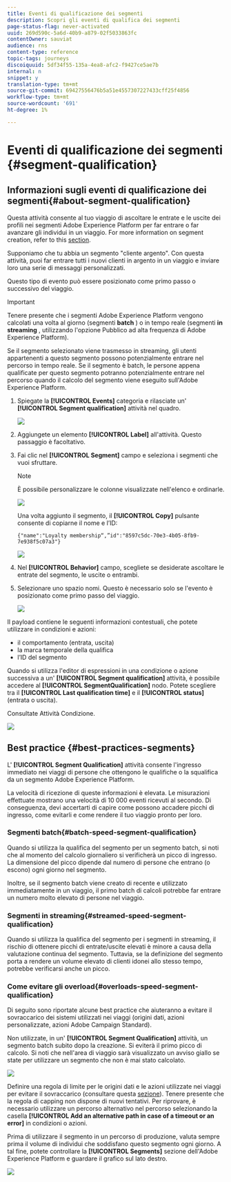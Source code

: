 ```yaml
---
title: Eventi di qualificazione dei segmenti
description: Scopri gli eventi di qualifica dei segmenti
page-status-flag: never-activated
uuid: 269d590c-5a6d-40b9-a879-02f5033863fc
contentOwner: sauviat
audience: rns
content-type: reference
topic-tags: journeys
discoiquuid: 5df34f55-135a-4ea8-afc2-f9427ce5ae7b
internal: n
snippet: y
translation-type: tm+mt
source-git-commit: 69427556476b5a51e4557307227433cff25f4856
workflow-type: tm+mt
source-wordcount: '691'
ht-degree: 1%

---
```



# Eventi di qualificazione dei segmenti {#segment-qualification}

## Informazioni sugli eventi di qualificazione dei segmenti{#about-segment-qualification}

Questa attività consente al tuo viaggio di ascoltare le entrate e le uscite dei profili nei segmenti Adobe Experience Platform per far entrare o far avanzare gli individui in un viaggio. For more information on segment creation, refer to this [section](../segment/about-segments.md).

Supponiamo che tu abbia un segmento &quot;cliente argento&quot;. Con questa attività, puoi far entrare tutti i nuovi clienti in argento in un viaggio e inviare loro una serie di messaggi personalizzati.

Questo tipo di evento può essere posizionato come primo passo o successivo del viaggio.

>[!IMPORTANT]
>
>Tenere presente che i segmenti Adobe Experience Platform vengono calcolati una volta al giorno (segmenti **batch** ) o in tempo reale (segmenti **in streaming** , utilizzando l&#39;opzione Pubblico ad alta frequenza di Adobe Experience Platform).
>
>Se il segmento selezionato viene trasmesso in streaming, gli utenti appartenenti a questo segmento possono potenzialmente entrare nel percorso in tempo reale. Se il segmento è batch, le persone appena qualificate per questo segmento potranno potenzialmente entrare nel percorso quando il calcolo del segmento viene eseguito sull&#39;Adobe Experience Platform.


1. Spiegate la **[!UICONTROL Events]** categoria e rilasciate un&#39; **[!UICONTROL Segment qualification]** attività nel quadro.

   ![](../assets/segment5.png)

1. Aggiungete un elemento **[!UICONTROL Label]** all&#39;attività. Questo passaggio è facoltativo.

1. Fai clic nel **[!UICONTROL Segment]** campo e seleziona i segmenti che vuoi sfruttare.

   >[!NOTE]
   >
   >È possibile personalizzare le colonne visualizzate nell&#39;elenco e ordinarle.

   ![](../assets/segment6.png)

   Una volta aggiunto il segmento, il **[!UICONTROL Copy]** pulsante consente di copiarne il nome e l’ID:

   `{"name":"Loyalty membership“,”id":"8597c5dc-70e3-4b05-8fb9-7e938f5c07a3"}`

   ![](../assets/segment-copy.png)

1. Nel **[!UICONTROL Behavior]** campo, scegliete se desiderate ascoltare le entrate del segmento, le uscite o entrambi.

1. Selezionare uno spazio nomi. Questo è necessario solo se l&#39;evento è posizionato come primo passo del viaggio.

   ![](../assets/segment7.png)

Il payload contiene le seguenti informazioni contestuali, che potete utilizzare in condizioni e azioni:

* il comportamento (entrata, uscita)
* la marca temporale della qualifica
* l’ID del segmento

Quando si utilizza l&#39;editor di espressioni in una condizione o azione successiva a un&#39; **[!UICONTROL Segment qualification]** attività, è possibile accedere al **[!UICONTROL SegmentQualification]** nodo. Potete scegliere tra il **[!UICONTROL Last qualification time]** e il **[!UICONTROL status]** (entrata o uscita).

Consultate Attività [](../building-journeys/condition-activity.md#about_condition)Condizione.

![](../assets/segment8.png)

## Best practice {#best-practices-segments}

L&#39; **[!UICONTROL Segment Qualification]** attività consente l&#39;ingresso immediato nei viaggi di persone che ottengono le qualifiche o la squalifica da un segmento Adobe Experience Platform.

La velocità di ricezione di queste informazioni è elevata. Le misurazioni effettuate mostrano una velocità di 10 000 eventi ricevuti al secondo. Di conseguenza, devi accertarti di capire come possono accadere picchi di ingresso, come evitarli e come rendere il tuo viaggio pronto per loro.

### Segmenti batch{#batch-speed-segment-qualification}

Quando si utilizza la qualifica del segmento per un segmento batch, si noti che al momento del calcolo giornaliero si verificherà un picco di ingresso. La dimensione del picco dipende dal numero di persone che entrano (o escono) ogni giorno nel segmento.

Inoltre, se il segmento batch viene creato di recente e utilizzato immediatamente in un viaggio, il primo batch di calcoli potrebbe far entrare un numero molto elevato di persone nel viaggio.

### Segmenti in streaming{#streamed-speed-segment-qualification}

Quando si utilizza la qualifica del segmento per i segmenti in streaming, il rischio di ottenere picchi di entrate/uscite elevati è minore a causa della valutazione continua del segmento. Tuttavia, se la definizione del segmento porta a rendere un volume elevato di clienti idonei allo stesso tempo, potrebbe verificarsi anche un picco.

### Come evitare gli overload{#overloads-speed-segment-qualification}

Di seguito sono riportate alcune best practice che aiuteranno a evitare il sovraccarico dei sistemi utilizzati nei viaggi (origini dati, azioni personalizzate,  azioni Adobe Campaign Standard).

Non utilizzate, in un&#39; **[!UICONTROL Segment Qualification]** attività, un segmento batch subito dopo la creazione. Si eviterà il primo picco di calcolo. Si noti che nell&#39;area di viaggio sarà visualizzato un avviso giallo se state per utilizzare un segmento che non è mai stato calcolato.

![](../assets/segment-error.png)

Definire una regola di limite per le origini dati e le azioni utilizzate nei viaggi per evitare il sovraccarico (consultare questa [sezione](../api/capping.md)). Tenere presente che la regola di capping non dispone di nuovi tentativi. Per riprovare, è necessario utilizzare un percorso alternativo nel percorso selezionando la casella **[!UICONTROL Add an alternative path in case of a timeout or an error]** in condizioni o azioni.

Prima di utilizzare il segmento in un percorso di produzione, valuta sempre prima il volume di individui che soddisfano questo segmento ogni giorno. A tal fine, potete controllare la **[!UICONTROL Segments]** sezione dell&#39;Adobe Experience Platform e guardare il grafico sul lato destro.

![](../assets/segment-overload.png)
